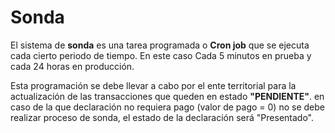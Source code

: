 # Sonda

El sistema de **sonda** es una tarea programada o **Cron job** que se ejecuta cada cierto periodo de tiempo. En este caso Cada 5 minutos en prueba y cada 24 horas en producción.


Esta programación se debe llevar a cabo por el ente territorial para la actualización de las transacciones que queden en estado **"PENDIENTE"**. en caso de la que declaración no requiera pago (valor de pago = 0) no se debe realizar proceso de sonda, el estado de la declaración será "Presentado".

